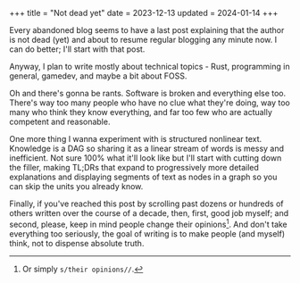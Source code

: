 +++
title = "Not dead yet"
date = 2023-12-13
updated = 2024-01-14
+++

Every abandoned blog seems to have a last post explaining that the author is not dead (yet) and about to resume regular blogging any minute now. I can do better; I'll start with that post.

<!-- more -->

Anyway, I plan to write mostly about technical topics - Rust, programming in general, gamedev, and maybe a bit about FOSS.

Oh and there's gonna be rants. Software is broken and everything else too. There's way too many people who have no clue what they're doing, way too many who think they know everything, and far too few who are actually competent and reasonable.

One more thing I wanna experiment with is structured nonlinear text. Knowledge is a DAG so sharing it as a linear stream of words is messy and inefficient. Not sure 100% what it'll look like but I'll start with cutting down the filler, making TL;DRs that expand to progressively more detailed explanations and displaying segments of text as nodes in a graph so you can skip the units you already know.

Finally, if you've reached this post by scrolling past dozens or hundreds of others written over the course of a decade, then, first, good job myself; and second, please, keep in mind people change their opinions[^opinions]. And don't take everything too seriously, the goal of writing is to make people (and myself) think, not to dispense absolute truth.

[^opinions]: Or simply `s/their opinions//`.

<!-- How did the blonde break her leg raking leaves? She fell out of the tree. -->
